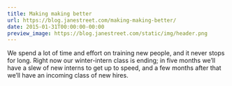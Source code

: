 ```yaml
---
title: Making making better
url: https://blog.janestreet.com/making-making-better/
date: 2015-01-31T00:00:00-00:00
preview_image: https://blog.janestreet.com/static/img/header.png
---
```


<p>We spend a lot of time and effort on training new people, and it never stops for
long. Right now our winter-intern class is ending; in five months we’ll have a
slew of new interns to get up to speed, and a few months after that we’ll have
an incoming class of new hires.</p>
